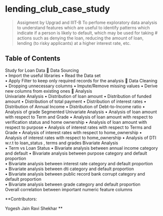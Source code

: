 # lending_club_case_study
> Assigment by Upgrad and IIIT-B
> To perfome exploratory data analysis to understand features which are useful to identify patterns which indicate if a person is likely to default, which may be used for taking # actions such as denying the loan, reducing the amount of loan, lending (to risky applicants) at a higher interest rate, etc.

## Table of Contents
Study for Loan Data	
	Data Sourcing	
•	Import the useful libraries	
•	Read the Data set	
•	Apply Filter to keep only required records for the analysis	
	Data Cleaning	
•	Dropping unnecessary columns
•	Impute/Remove missing values
•	Derive new columns from existing ones
	Analysis	
Univariate Analysis
•	Distribution of loan amount
•	Distribution of   funded amount
•	Distribution of total payment
•	Distribution of interest rates
•	Distribution of Annual Income
•	Distribution of Debt-to-Income ratio
•	Analysis of grade
Segmented Univariate Analysis
•	Analysis of loan amount with respect to Term and Grade 
•	Analysis of loan amount with respect to verification status and home ownership
•	Analysis of loan amount with respect to purpose
•	Analysis of interest rates with respect to Terms and Grade
•	Analysis of interest rates with respect to home_ownership
•	Analysis of interest rates with respect to home_ownership
•	Analysis of DTI w.r.t to loan_status , terms and grades 
Bivariate Analysis	
•	Term vs Loan Status	
•	Bivariate analysis between annual income category and default
•	Bivariate analysis between purpose category and default proportion	
•	Bivariate analysis between interest rate category and default proportion	
•	Bivariate analysis between dti category and default proportion	
•	Bivariate analysis between public record bank corrupt category and default proportion	
•	Bivariate analysis between grade category and default proportion	
Overall correlation between important numeric feature columns	


**Contributors:

Yogesh Jain
Ravi Shekhar
**
